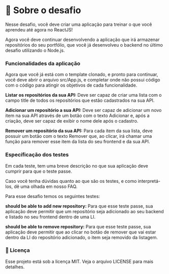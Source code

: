 <h1>🚀 Sobre o desafio</h1>
Nesse desafio, você deve criar uma aplicação para treinar o que você aprendeu até agora no ReactJS!

Agora você deve continuar desenvolvendo a aplicação que irá armazenar repositórios do seu portfólio, que você já desenvolveu o backend no último desafio utilizando o Node.js.

<h3>Funcionalidades da aplicação</h3>
Agora que você já está com o template clonado, e pronto para continuar, você deve abrir o arquivo src/App.js, e completar onde não possui código com o código para atingir os objetivos de cada funcionalidade.<br>

<b>Listar os repositórios da sua API:</b> Deve ser capaz de criar uma lista com o campo title de todos os repositórios que estão cadastrados na sua API.

<b>Adicionar um repositório a sua API:</b> Deve ser capaz de adicionar um novo item na sua API através de um botão com o texto Adicionar e, após a criação, deve ser capaz de exibir o nome dele após o cadastro.

<b>Remover um repositório da sua API:</b> Para cada item da sua lista, deve possuir um botão com o texto Remover que, ao clicar, irá chamar uma função para remover esse item da lista do seu frontend e da sua API.

<h3>Específicação dos testes</h3>
Em cada teste, tem uma breve descrição no que sua aplicação deve cumprir para que o teste passe.

Caso você tenha dúvidas quanto ao que são os testes, e como interpretá-los, dê uma olhada em nosso FAQ.

Para esse desafio temos os seguintes testes:

<b>should be able to add new repository:</b> Para que esse teste passe, sua aplicação deve permitir que um repositório seja adicionado ao seu backend e listado no seu frontend dentro de uma LI.

<b>should be able to remove repository:</b> Para que esse teste passe, sua aplicação deve permitir que ao clicar no botão de remover que vai estar dentro da LI do repositório adicionado, o item seja removido da listagem.

<h3>📝 Licença</h3>
Esse projeto está sob a licença MIT. Veja o arquivo LICENSE para mais detalhes.
